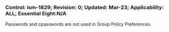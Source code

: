 ### Control: ism-1829; Revision: 0; Updated: Mar-23; Applicability: ALL; Essential Eight:N/A
<p>Passwords and cpasswords are not used in Group Policy Preferences.</p>